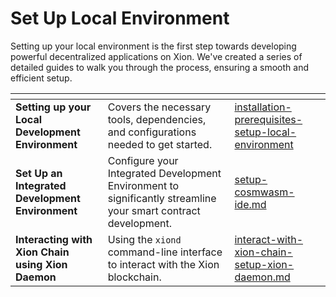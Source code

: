 # Set Up Local Environment

Setting up your local environment is the first step towards developing powerful decentralized applications on Xion. We've created a series of detailed guides to walk you through the process, ensuring a smooth and efficient setup.

<table data-view="cards"><thead><tr><th></th><th></th><th data-hidden data-card-target data-type="content-ref"></th></tr></thead><tbody><tr><td><strong>Setting up your Local Development Environment</strong> </td><td>Covers the necessary tools, dependencies, and configurations needed to get started.</td><td><a href="installation-prerequisites-setup-local-environment/">installation-prerequisites-setup-local-environment</a></td></tr><tr><td><strong>Set Up an Integrated Development Environment</strong></td><td>Configure your Integrated Development Environment to significantly streamline your smart contract development.</td><td><a href="setup-cosmwasm-ide.md">setup-cosmwasm-ide.md</a></td></tr><tr><td><strong>Interacting with Xion Chain using Xion Daemon</strong></td><td>Using the <code>xiond</code> command-line interface to interact with the Xion blockchain.</td><td><a href="interact-with-xion-chain-setup-xion-daemon.md">interact-with-xion-chain-setup-xion-daemon.md</a></td></tr></tbody></table>

